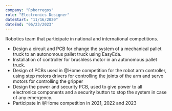 ```yaml
---
company: "Roborregos"
role: "Electronics Designer"
dateStart: "11/16/2020"
dateEnd: "06/23/2023"
---
```


Robotics team that participate in national and international competitions.

- Design a circuit and PCB for change the system of a mechanical pallet truck to an autonomous pallet truck using EasyEda.
- Installation of controller for brushless motor in an autonomous pallet truck.
- Design of PCBs used in @Home competition for the robot arm controller, using step motors drivers for controlling the joints of the arm and servo motors for controlling the gripper
- Design the power and security PCB, used to give power to all electronics components and a security button to stop the system in case of any emergency.
- Participate in @Home competition in 2021, 2022 and 2023